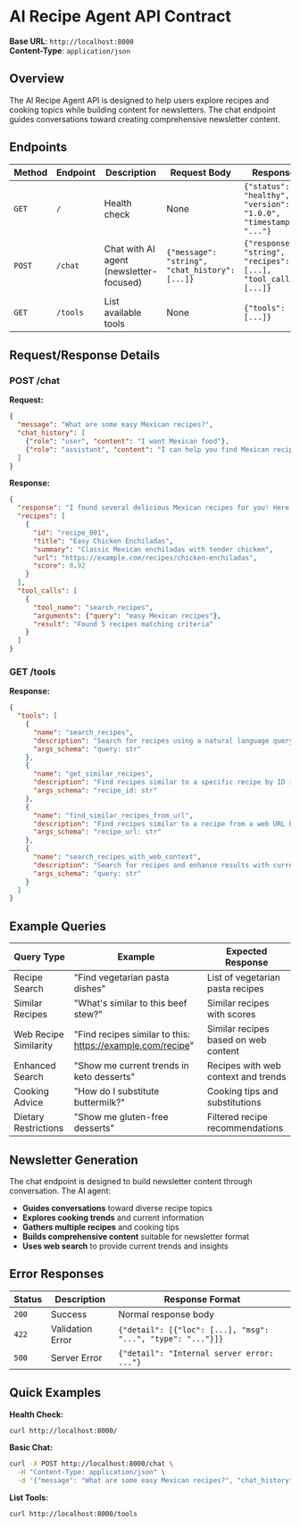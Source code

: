 # AI Recipe Agent API Contract

**Base URL**: `http://localhost:8000`  
**Content-Type**: `application/json`

## Overview

The AI Recipe Agent API is designed to help users explore recipes and cooking topics while building content for newsletters. The chat endpoint guides conversations toward creating comprehensive newsletter content.

## Endpoints

| Method | Endpoint | Description | Request Body | Response |
|--------|----------|-------------|--------------|----------|
| `GET` | `/` | Health check | None | `{"status": "healthy", "version": "1.0.0", "timestamp": "..."}` |
| `POST` | `/chat` | Chat with AI agent (newsletter-focused) | `{"message": "string", "chat_history": [...]}` | `{"response": "string", "recipes": [...], "tool_calls": [...]}` |
| `GET` | `/tools` | List available tools | None | `{"tools": [...]}` |

## Request/Response Details

### POST /chat

**Request:**
```json
{
  "message": "What are some easy Mexican recipes?",
  "chat_history": [
    {"role": "user", "content": "I want Mexican food"},
    {"role": "assistant", "content": "I can help you find Mexican recipes!"}
  ]
}
```

**Response:**
```json
{
  "response": "I found several delicious Mexican recipes for you! Here are some easy options:\n\n1. **Chicken Enchiladas** - A classic Mexican dish...",
  "recipes": [
    {
      "id": "recipe_001",
      "title": "Easy Chicken Enchiladas", 
      "summary": "Classic Mexican enchiladas with tender chicken",
      "url": "https://example.com/recipes/chicken-enchiladas",
      "score": 0.92
    }
  ],
  "tool_calls": [
    {
      "tool_name": "search_recipes",
      "arguments": {"query": "easy Mexican recipes"},
      "result": "Found 5 recipes matching criteria"
    }
  ]
}
```

### GET /tools

**Response:**
```json
{
  "tools": [
    {
      "name": "search_recipes",
      "description": "Search for recipes using a natural language query in our database",
      "args_schema": "query: str"
    },
    {
      "name": "get_similar_recipes",
      "description": "Find recipes similar to a specific recipe by ID in our database", 
      "args_schema": "recipe_id: str"
    },
    {
      "name": "find_similar_recipes_from_url",
      "description": "Find recipes similar to a recipe from a web URL by extracting its content and searching our database",
      "args_schema": "recipe_url: str"
    },
    {
      "name": "search_recipes_with_web_context",
      "description": "Search for recipes and enhance results with current web search context",
      "args_schema": "query: str"
    }
  ]
}
```

## Example Queries

| Query Type | Example | Expected Response |
|------------|---------|-------------------|
| Recipe Search | "Find vegetarian pasta dishes" | List of vegetarian pasta recipes |
| Similar Recipes | "What's similar to this beef stew?" | Similar recipes with scores |
| Web Recipe Similarity | "Find recipes similar to this: https://example.com/recipe" | Similar recipes based on web content |
| Enhanced Search | "Show me current trends in keto desserts" | Recipes with web context and trends |
| Cooking Advice | "How do I substitute buttermilk?" | Cooking tips and substitutions |
| Dietary Restrictions | "Show me gluten-free desserts" | Filtered recipe recommendations |

## Newsletter Generation

The chat endpoint is designed to build newsletter content through conversation. The AI agent:

- **Guides conversations** toward diverse recipe topics
- **Explores cooking trends** and current information
- **Gathers multiple recipes** and cooking tips
- **Builds comprehensive content** suitable for newsletter format
- **Uses web search** to provide current trends and insights

## Error Responses

| Status | Description | Response Format |
|--------|-------------|-----------------|
| `200` | Success | Normal response body |
| `422` | Validation Error | `{"detail": [{"loc": [...], "msg": "...", "type": "..."}]}` |
| `500` | Server Error | `{"detail": "Internal server error: ..."}` |

## Quick Examples

**Health Check:**
```bash
curl http://localhost:8000/
```

**Basic Chat:**
```bash
curl -X POST http://localhost:8000/chat \
  -H "Content-Type: application/json" \
  -d '{"message": "What are some easy Mexican recipes?", "chat_history": []}'
```

**List Tools:**
```bash
curl http://localhost:8000/tools
``` 